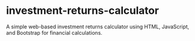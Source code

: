 # investment-returns-calculator
A simple web-based investment returns calculator using HTML, JavaScript, and Bootstrap for financial calculations.
